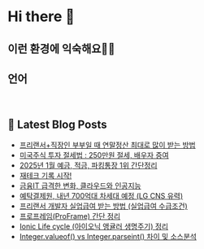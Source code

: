 # Hi there 👋

## 이런 환경에 익숙해요✍🏼

## 언어

<p>
  <img alt="" src= "https://img.shields.io/badge/JavaScript-F7DF1E?style=flat-square&logo=JavaScript&logoColor=white"/>
  <img alt="" src= "https://img.shields.io/badge/TypeScript-black?logo=typescript&logoColor=blue"/>
</p>

## 📕 Latest Blog Posts

<ul><li><a href='https://devpad.tistory.com/190' target='_blank'>프리랜서+직장인 부부일 때 연말정산 최대로 많이 받는 방법</a></li><li><a href='https://devpad.tistory.com/189' target='_blank'>미국주식 투자 절세법 : 250만원 절세, 배우자 증여</a></li><li><a href='https://devpad.tistory.com/188' target='_blank'>2025년 1월 예금, 적금, 파킹통장 1위 간단정리</a></li><li><a href='https://devpad.tistory.com/187' target='_blank'>재테크 기록 시작!</a></li><li><a href='https://devpad.tistory.com/186' target='_blank'>금융IT 급격한 변화, 클라우드와 인공지능</a></li><li><a href='https://devpad.tistory.com/185' target='_blank'>예탁결제원, 내년 700억대 차세대 예정 (LG CNS 유력)</a></li><li><a href='https://devpad.tistory.com/184' target='_blank'>프리랜서 개발자 실업급여 받는 방법 (실업급여 수급조건)</a></li><li><a href='https://devpad.tistory.com/181' target='_blank'>프로프레임(ProFrame) 간단 정리</a></li><li><a href='https://devpad.tistory.com/180' target='_blank'>Ionic Life cycle (아이오닉 앵귤러 생명주기) 정리</a></li><li><a href='https://devpad.tistory.com/179' target='_blank'>Integer.valueof() vs Integer.parseint() 차이 및 소스분석</a></li></ul>